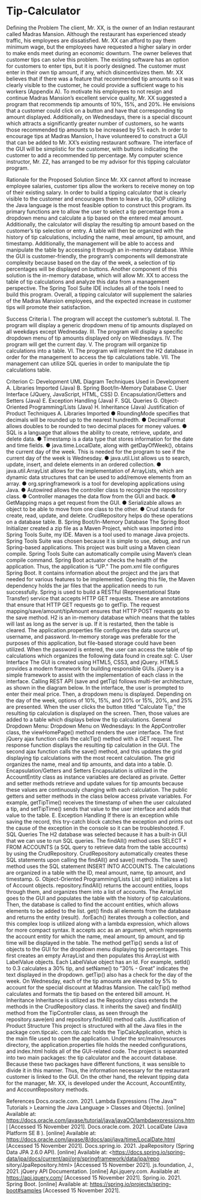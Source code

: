 # Tip-Calculator

Defining the Problem
The client, Mr. XX, is the owner of an Indian restaurant called Madras Mansion. Although the
restaurant has experienced steady traffic, his employees are dissatisfied. Mr. XX can afford to pay
them minimum wage, but the employees have requested a higher salary in order to make ends meet
during an economic downturn. The owner believes that customer tips can solve this problem.
The existing software has an option for customers to enter tips, but it is poorly designed. The
customer must enter in their own tip amount, if any, which disincentivizes them. Mr. XX believes that
if there was a feature that recommended tip amounts so it was clearly visible to the customer, he
could provide a sufficient wage to his workers (Appendix A).
To motivate his employees to not resign and continue Madras Mansion’s excellent service
quality, Mr. XX suggested a program that recommends tip amounts of 10%, 15%, and 20%. He
envisions that a customer could click on a button and have that corresponding tip amount displayed.
Additionally, on Wednesdays, there is a special discount which attracts a significantly greater number
of customers, so he wants those recommended tip amounts to be increased by 5% each.
In order to encourage tips at Madras Mansion, I have volunteered to construct a GUI that can
be added to Mr. XX’s existing restaurant software. The interface of the GUI will be simplistic for the
customer, with buttons indicating the customer to add a recommended tip percentage. My computer
science instructor, Mr. ZZ, has arranged to be my advisor for this tipping calculator program.

Rationale for the Proposed Solution
Since Mr. XX cannot afford to increase employee salaries, customer tips allow the workers to
receive money on top of their existing salary. In order to build a tipping calculator that is clearly
visible to the customer and encourages them to leave a tip, OOP utilizing the Java language is the
most feasible option to construct this program.
Its primary functions are to allow the user to select a tip percentage from a dropdown menu
and calculate a tip based on the entered meal amount. Additionally, the calculator will display the
resulting tip amount based on the customer’s tip selection or entry. A table will then be organized
with the history of tip calculations, including the name, meal amount, tip amount, and timestamp.
Additionally, the management will be able to access and manipulate the table by accessing it through
an in-memory database.
While the GUI is customer-friendly, the program’s components will demonstrate complexity
because based on the day of the week, a selection of tip percentages will be displayed on buttons.
Another component of this solution is the in-memory database, which will allow Mr. XX to access the
table of tip calculations and analyze this data from a management perspective. The Spring Tool Suite
IDE includes all of the tools I need to build this program.
Overall, a tipping calculator will supplement the salaries of the Madras Mansion
employees, and the expected increase in customer tips will promote their satisfaction.

Success Criteria
I. The program will accept the customer’s subtotal.
II. The program will display a generic dropdown menu of tip amounts displayed on all weekdays
except Wednesday.
III. The program will display a specific dropdown menu of tip amounts displayed only on
Wednesdays.
IV. The program will get the current day.
V. The program will organize tip calculations into a table.
VI. The program will implement the H2 database in order for the management to access the tip
calculations table.
VII. The management can utilize SQL queries in order to manipulate the tip calculations table.

Criterion C: Development
UML Diagram
Techniques Used in Development
A. Libraries Imported (Java)
B. Spring Boot/In-Memory Database
C. User Interface (JQuery, JavaScript, HTML, CSS)
D. Encapsulation/Getters and Setters (Java)
E. Exception Handling (Java)
F. SQL Queries
G. Object-Oriented Programming/Lists (Java)
H. Inheritance (Java)
Justification of Product Techniques
A. Libraries Imported
● RoundingMode specifies that decimals will be rounded up to the nearest hundredth.
● DecimalFormat allows doubles to be rounded to two decimal places for money values.
● SQL is a language that allows the ability to create, retrieve, update, and delete data.
● Timestamp is a data type that stores information for the date and time fields.
● java.time.LocalDate, along with getDayOfWeek(), obtains the current day of the week. This is
needed for the program to see if the current day of the week is Wednesday.
● java.util.List allows us to search, update, insert, and delete elements in an ordered collection.
● java.util.ArrayList allows for the implementation of ArrayLists, which are dynamic data structures
that can be used to add/remove elements from an array.
● org.springframework is a tool for developing applications using Java.
● Autowired allows the controller class to recognize the repository class.
● Controller manages the data flow from the GUI and back.
● GetMapping maps a get request from the GUI.
● Serializable allows an object to be able to move from one class to the other.
● Crud stands for create, read, update, and delete. CrudRepository helps do these operations on a
database table.
B. Spring Boot/In-Memory Database
The Spring Boot Initializer created a zip file as a Maven Project, which was imported into Spring
Tools Suite, my IDE. Maven is a tool used to manage Java projects. Spring Tools Suite was chosen because
it is simple to use, debug, and run Spring-based applications. This project was built using a Maven clean
compile. Spring Tools Suite can automatically compile using Maven’s clean compile command.
Spring Boot actuator checks the health of the application. Thus, the application is “UP.”
The pom.xml file configures Spring Boot. It contains information about the project and the jars
that needed for various features to be implemented. Opening this file, the Maven dependency holds the
jar files that the application needs to run successfully.
Spring is used to build a RESTful (Representational State Transfer) service that accepts HTTP GET
requests. These are annotations that ensure that HTTP GET requests go to getTip. The request
mapping/save/amount/tipAmount ensures that HTTP POST requests go to the save method.
H2 is an in-memory database which means that the tables will last as long as the server is up. If it
is restarted, then the table is cleared. The application.properties file configures the data source url,
username, and password. In-memory storage was preferable for the purposes of this application, but
file-based storage could have been utilized.
When the password is entered, the user can access the table of tip calculations which organizes
the following data found in create.sql:
C. User Interface
The GUI is created using HTML5, CSS3, and jQuery. HTML5 provides a modern framework for
building responsible GUIs. jQuery is a simple framework to assist with the implementation of each class
in the interface. Calling REST API (save and getTip) follows multi-tier architecture, as shown in the
diagram below.
In the interface, the user is prompted to enter their meal price. Then, a dropdown menu is
displayed. Depending on the day of the week, options of 10%, 15%, and 20% or 15%, 20%, and 25% are
presented. When the user clicks the button titled “Calculate Tip,” the resulting tip calculation is displayed
on the screen. Then, those values are added to a table which displays below the tip calculations.
General Dropdown Menu:
Dropdown Menu on Wednesdays:
In the AppController class, the viewHomePage() method renders the user interface.
The first jQuery ajax function calls the calcTip() method with a GET request. The response
function displays the resulting tip calculation in the GUI. The second ajax function calls the save()
method, and this updates the grid displaying tip calculations with the most recent calculation. The grid
organizes the name, meal and tip amounts, and data into a table.
D. Encapsulation/Getters and Setters
Encapsulation is utilized in the AccountEntity class as instance variables are declared as private.
Getter and setter methods retrieve and update values for tip amounts because these values are
continuously changing with each calculation. The public getters and setter methods in the class below
access private variables. For example, getTipTime() receives the timestamp of when the user calculated a
tip, and setTipTime() sends that value to the user interface and adds that value to the table.
E. Exception Handling
If there is an exception while saving the record, this try-catch block catches the exception and
prints out the cause of the exception in the console so it can be troubleshooted.
F. SQL Queries
The H2 database was selected because it has a built-in GUI that we can use to run SQL queries.
The findAll() method uses SELECT * FROM ACCOUNTS (a SQL query to retrieve data from the table
accounts) by using the CrudRepository. CrudRepository automatically creates these SQL statements upon
calling the findAll() and save() methods. The save() method uses the SQL statement INSERT INTO
ACCOUNTS. The calculations are organized in a table with the ID, meal amount, name, tip amount, and
timestamp.
G. Object-Oriented Programming/Lists
List<Account> get() initializes a list of Account objects. repository.findAll() returns the account
entities, loops through them, and organizes them into a list of accounts. The ArrayList<Account> goes to
the GUI and populates the table with the history of tip calculations. Then, the database is called to find
the account entities, which allows elements to be added to the list. get() finds all elements from the
database and returns the entity (result).
.forEach() iterates through a collection, and this complex loop is utilized along with a lambda
expression, which allows for more compact syntax. It accepts acc as an argument, which represents the
account entity for which the name, meal amount, tip amount, and tip time will be displayed in the table.
The method getTip() sends a list of objects to the GUI for the dropdown menu displaying tip
percentages. This first creates an empty ArrayList and then populates this ArrayList with LabelValue
objects. Each LabelValue object has an Id. For example, setId() to 0.3 calculates a 30% tip, and setName()
to “30% - Great” indicates the text displayed in the dropdown. getTip() also has a check for the day of
the week. On Wednesday, each of the tip amounts are elevated by 5% to account for the special discount
at Madras Mansion.
The calcTip() method calculates and formats the tip based on the entered bill amount.
H. Inheritance
Inheritance is utilized as the Repository class extends the methods in the CrudRepository class. It
inherits the save() and findAll() method from the TipController class, as seen through the
repository.save(en) and repository.findAll() method calls.
Justification of Product Structure
This project is structured with all the Java files in the package com.tipcalc. com.tip.calc holds the
TipCalcApplication, which is the main file used to open the application. Under the src/main/resources
directory, the application.properties file holds the needed configurations, and index.html holds all of the
GUI-related code.
The project is separated into two main packages: the tip calculator and the account database.
Because these two packages have different functions, it was sensible to divide it in this manner. Thus,
the information necessary for the restaurant customer is linked to the GUI. On the other hand, the
relevant tipping data for the manager, Mr. XX, is developed under the Account, AccountEntity, and
AccountRepository methods.

References
Docs.oracle.com. 2021. Lambda Expressions (The Java™ Tutorials > Learning the Java Language >
Classes and Objects). [online] Available at:
<https://docs.oracle.com/javase/tutorial/java/javaOO/lambdaexpressions.html> [Accessed 15
November 2021].
Docs.oracle.com. 2021. LocalDate (Java Platform SE 8 ). [online] Available at:
<https://docs.oracle.com/javase/8/docs/api/java/time/LocalDate.html> [Accessed 15
November 2021].
Docs.spring.io. 2021. JpaRepository (Spring Data JPA 2.6.0 API). [online] Available at:
<https://docs.spring.io/spring-data/jpa/docs/current/api/org/springframework/data/jpa/repo
sitory/JpaRepository.html> [Accessed 15 November 2021].
js.foundation, J., 2021. jQuery API Documentation. [online] Api.jquery.com. Available at:
<https://api.jquery.com/> [Accessed 15 November 2021].
Spring.io. 2021. Spring Boot. [online] Available at: <https://spring.io/projects/spring-boot#samples>
[Accessed 15 November 2021].
